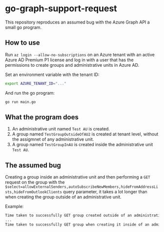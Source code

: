 # go-graph-support-request

This repository reproduces an assumed bug with the Azure Graph API a small go program.

## How to use

Run `az login --allow-no-subscriptions` on an Azure tenant with an active Azure AD Premium P1 license and log in with a user that has the permissions to create groups and administrative units in Azure AD.

Set an environment variable with the tenant ID:

```sh
export AZURE_TENANT_ID="..."
```

And run the go program:

```sh
go run main.go
```

## What the program does

1. An administrative unit named `Test AU` is created.
2. A group named `TestGroupOutsideOfAU2` is created at tenant level, without the assigmnet of any administrative unit.
3. A group named `TestGroupInAU` is created inside the administrative unit `Test AU`.

## The assumed bug

Creating a group inside an administrative unit and then performing a `GET` request on the group with the `$select=allowExternalSenders,autoSubscribeNewMembers,hideFromAddressLists,hideFromOutlookClients` query parameter, it takes a lot longer than when creating the group outside of an administrative unit.

Example:

```txt
Time taken to successfully GET group created outside of an administrative unit:  32.156557895s
...
Time taken to successfully GET group when creating it inside of an administrative unit: 
```
